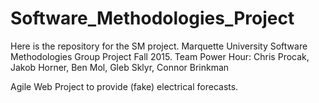 # Software_Methodologies_Project
Here is the repository for the SM project.
Marquette University Software Methodologies Group Project Fall 2015.
Team Power Hour:
Chris Procak, Jakob Horner, Ben Mol, Gleb Sklyr, Connor Brinkman

Agile Web Project to provide (fake) electrical forecasts.


